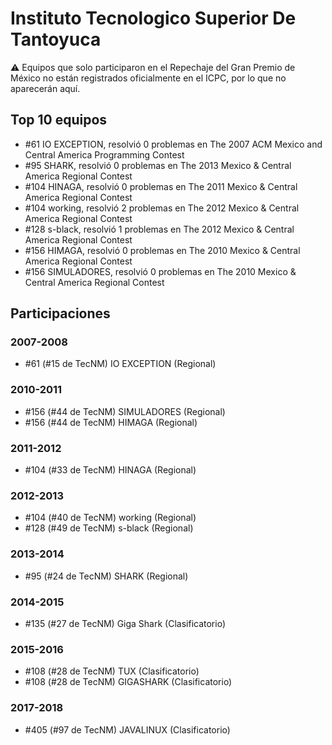 # Instituto Tecnologico Superior De Tantoyuca

:warning: Equipos que solo participaron en el Repechaje del Gran Premio de México no están registrados oficialmente en el ICPC, por lo que no aparecerán aquí.

## Top 10 equipos

- #61 IO EXCEPTION, resolvió 0 problemas en The 2007 ACM Mexico and Central America Programming Contest
- #95 SHARK, resolvió 0 problemas en The 2013 Mexico & Central America Regional Contest
- #104 HINAGA, resolvió 0 problemas en The 2011 Mexico & Central America Regional Contest
- #104 working, resolvió 2 problemas en The 2012 Mexico & Central America Regional Contest
- #128 s-black, resolvió 1 problemas en The 2012 Mexico & Central America Regional Contest
- #156 HIMAGA, resolvió 0 problemas en The 2010 Mexico & Central America Regional Contest
- #156 SIMULADORES, resolvió 0 problemas en The 2010 Mexico & Central America Regional Contest

## Participaciones

### 2007-2008

- #61 (#15 de TecNM) IO EXCEPTION (Regional)

### 2010-2011

- #156 (#44 de TecNM) SIMULADORES (Regional)
- #156 (#44 de TecNM) HIMAGA (Regional)

### 2011-2012

- #104 (#33 de TecNM) HINAGA (Regional)

### 2012-2013

- #104 (#40 de TecNM) working (Regional)
- #128 (#49 de TecNM) s-black (Regional)

### 2013-2014

- #95 (#24 de TecNM) SHARK (Regional)

### 2014-2015

- #135 (#27 de TecNM) Giga Shark (Clasificatorio)

### 2015-2016

- #108 (#28 de TecNM) TUX (Clasificatorio)
- #108 (#28 de TecNM) GIGASHARK (Clasificatorio)

### 2017-2018

- #405 (#97 de TecNM) JAVALINUX (Clasificatorio)



